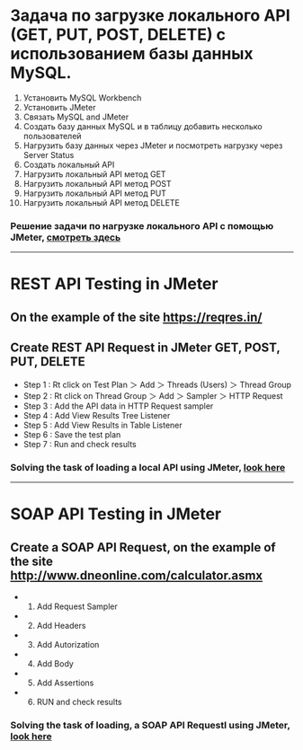 # Задача по загрузке локального API (GET, PUT, POST, DELETE)  с использованием базы данных MySQL.


1.  Установить MySQL Workbench
2.  Установить JMeter
3.  Связать MySQL and JMeter
4.  Создать базу данных MySQL и в таблицу 
    добавить несколько пользователей
5.  Нагрузить базу данных через JMeter
    и посмотреть нагрузку через Server Status
6.  Создать локальный API
7.  Нагрузить локальный API метод GET
8.  Нагрузить локальный API метод POST
9.  Нагрузить локальный API метод PUT
10. Нагрузить локальный API метод DELETE 

### Решение задачи по нагрузке локального API с помощью JMeter, [смотреть здесь](https://youtu.be/kDS2VqSwLDk) 

---

# REST API Testing in JMeter

## On the example of the site https://reqres.in/

## Create REST API Request in JMeter GET, POST, PUT, DELETE 

* Step 1 : Rt click on Test Plan ＞ Add ＞ Threads (Users) ＞ Thread Group
* Step 2 : Rt click on Thread Group ＞ Add ＞ Sampler ＞ HTTP Request
* Step 3 : Add the API data in HTTP Request sampler
* Step 4 : Add View Results Tree Listener
* Step 5 : Add View Results in Table Listener
* Step 6 : Save the test plan
* Step 7 : Run and check results

### Solving the task of loading a local API using JMeter, [look here](https://youtu.be/ZOU-bhTPgL8)

---

# SOAP API Testing in JMeter

## Create a SOAP API Request, on the example of the site http://www.dneonline.com/calculator.asmx

* 1. Add Request Sampler
* 2. Add Headers
* 3. Add Autorization
* 4. Add Body
* 5. Add Assertions
* 6. RUN and check results

### Solving the task of loading, a SOAP API RequestI using JMeter, [look here](https://youtu.be/bS4xB_OKiO4)

